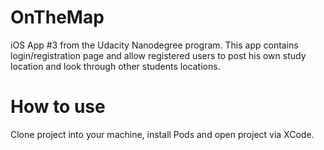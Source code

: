 # OnTheMap
iOS App #3 from the Udacity Nanodegree program. This app contains login/registration page and allow registered users to post his own study location and look through other students locations.

# How to use
Clone project into your machine, install Pods and open project via XCode.
